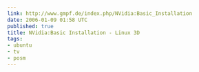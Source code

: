```yaml
---
link: http://www.gmpf.de/index.php/NVidia:Basic_Installation
date: 2006-01-09 01:58 UTC
published: true
title: NVidia:Basic Installation - Linux 3D
tags:
- ubuntu
- tv
- posm
---
```



